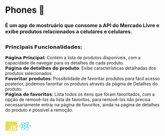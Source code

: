 ﻿# Phones 📱

### É um app de mostruário que consome a API do Mercado Livre e exibe produtos relacionados a celulares e celulares. 
## 
### 𝗣𝗿𝗶𝗻𝗰𝗶𝗽𝗮𝗶𝘀 𝗙𝘂𝗻𝗰𝗶𝗼𝗻𝗮𝗹𝗶𝗱𝗮𝗱𝗲𝘀:
 
𝗣𝗮́𝗴𝗶𝗻𝗮 𝗣𝗿𝗶𝗻𝗰𝗶𝗽𝗮𝗹: Contém a lista de produtos disponíveis, com a capacidade de navegar para os detalhes de cada produto.<br/>
𝗣𝗮́𝗴𝗶𝗻𝗮 𝗱𝗲 𝗱𝗲𝘁𝗮𝗹𝗵𝗲𝘀 𝗱𝗼 𝗽𝗿𝗼𝗱𝘂𝘁𝗼: Exibe características detalhadas dos produtos selecionados.<br/>
𝗙𝗮𝘃𝗼𝗿𝗶𝘁𝗮𝗿 𝗽𝗿𝗼𝗱𝘂𝘁𝗼𝘀: Possibilidade de favoritar produtos para fácil acesso posterior, podemos favoritar os produtos através da página de Detalhes do produto.<br/>
𝗣𝗮́𝗴𝗶𝗻𝗮 𝗱𝗲 𝗳𝗮𝘃𝗼𝗿𝗶𝘁𝗼𝘀: Lista todos os itens que foram favoritados, com a opção de removê-los da lista de favoritos, para removê-los não precisa necessariamente entrar na página de favoritos, ainda na página de detalhes do produto é possível a remoção.


## 
<div>
  <img align="center" alt="Rafa-Js" height="30" width="40" src="https://raw.githubusercontent.com/devicons/devicon/master/icons/javascript/javascript-plain.svg">
  <img align="center" alt="Rafa-React" height="30" width="40" src="https://raw.githubusercontent.com/devicons/devicon/master/icons/react/react-original.svg">
</div>


